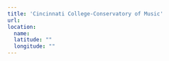 ```yaml
---
title: 'Cincinnati College-Conservatory of Music'
url:
location:
  name:
  latitude: ""
  longitude: ""
---
```

